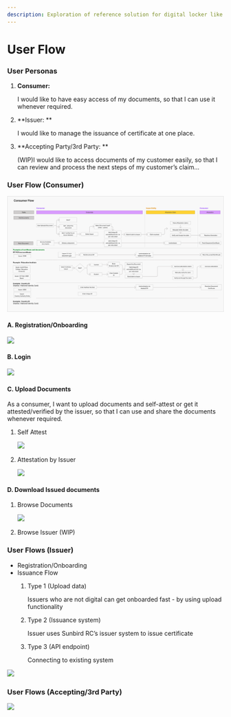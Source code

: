 ```yaml
---
description: Exploration of reference solution for digital locker like solution.
---
```


# User Flow

### **User Personas**

1.  **Consumer:**

    I would like to have easy access of my documents, so that I can use it whenever required.
2.  **Issuer: **

    I would like to manage the issuance of certificate at one place.
3.  **Accepting Party/3rd Party: **

    (WIP)I would like to access documents of my customer easily, so that I can review and process the next steps of my customer’s claim…

### **User Flow (Consumer)**

![](../../.gitbook/assets/image.png)

#### **A. Registration/Onboarding**

![](https://lh6.googleusercontent.com/-DN5cdPyDLvr7o4DWoD-X9oHiZCfbjgYkPydKDDVOAWTopyN-bp\_Er-AwpqdIPxG6hu8PYoV2kfHIwdgrhT6cyDvMPS3pPmM2xHKEx-n5myyjtveKH3xJGIFsvOwudhAd1uMCyjA=s0)

#### **B. Login**

![](https://lh5.googleusercontent.com/nyJzholM5qSD0xBY3WV89Vmj2-3SV5m6mO9GPhQ7KFmtCMD7tC8HsX8425iWsNhHOZit07A9ZpC7XBMPR4KsCVH4c0AcO0QRH6yenEgLcA2e83tuf4wsex6ILeGf0R\_IHyD98itm=s0)

#### **C. Upload Documents**

As a consumer, I want to upload documents and self-attest or get it attested/verified by the issuer, so that I can use and share the documents whenever required.&#x20;

1.  Self Attest&#x20;

    ![](https://lh4.googleusercontent.com/oZOxjIgXMHiGIInXishg3k4WDdRDtVWjhne1KUr8uzJ6F\_F1dkOzTnWQ\_OpymsDN32OWAJcKH75W4L86XTtQfSMP7W4jVe4yKgGpah-yIIOR457BeSRKtMgwMjwrLyO7lx9V-WCj=s0)
2.  Attestation by Issuer

    ![](https://lh5.googleusercontent.com/P5tYAgWV7uYh7cctUjPfpYm7HJDYX3ZkU0GWgUvWyeyye\_ObRxYCN\_HFE7jh4cV-GrWQixw3nDLS2pPQxDXMgM6EOAHyDYIHh\_HO1CsWfmtNoqMbEvqUuxCU-5PnljjvAPK9zGMK=s0)

#### **D. Download Issued documents**

1.  Browse Documents

    ![](https://lh5.googleusercontent.com/Qwzl3WI-5YrH\_gzvlWKvBYP-x5ecwwc-ms5Q943rC2KwuJ\_MtqADh9VL831cJkBJMKd6rHsa3aJoFe\_cJfovnmjpdB1mJ-QEXII3WOJG6-\_3WfcmoljXB4xwsb0I\_PA5ADKyyxwN=s0)
2. Browse Issuer (WIP)

### **User Flows (Issuer)**

* Registration/Onboarding
* Issuance Flow
  1.  Type 1 (Upload data)

      Issuers who are not digital can get onboarded fast - by using upload functionality
  2.  Type 2 (Issuance system)

      Issuer uses Sunbird RC’s issuer system to issue certificate
  3.  Type 3 (API endpoint)

      Connecting to existing system

![](https://lh6.googleusercontent.com/cFI7ljzu2PmEnOQDv-BdCXHxWVH7-vunsXgOhv74wL\_hA1P7g\_Holgn\_pZ1r83URhSSGzVxdAG4bkHNapgtxiuKxaODsiY14\_VyN39HJxIr3WfBF6giV9-bGPTiDkGoH3JuVjutZ=s0)

### **User Flows (Accepting/3rd Party)**

![](https://lh3.googleusercontent.com/Yp3qVYF3\_oMtgXQrsoav-OO\_Jld673cXWImFbU8bfYB5vO5zVRXFjURmRWYzkwG\_VTu36\_mrnV1D1bI6jbw0hPLT9VedPSGqBpC7m8g3MHjGjGSTxdl42OipH62KK5auy6TbQ7\_1=s0)
